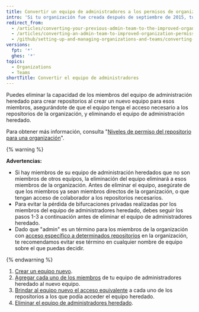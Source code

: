 ```yaml
---
title: Convertir un equipo de administradores a los permisos de organización mejorados
intro: 'Si tu organización fue creada después de septiembre de 2015, tu organización ha mejorado los permisos de la organización por defecto. Las organizaciones creadas antes de septiembre de 2015 pueden necesitar migrar a los antiguos equipos de propietarios y administradores al modelo mejorado de permisos. Los miembros de los equipos de administradores heredados conservan de forma automática la capacidad para crear repositorios hasta que esos equipos sean migrados al modelo mejorado de permisos de la organización.'
redirect_from:
  - /articles/converting-your-previous-admin-team-to-the-improved-organization-permissions/
  - /articles/converting-an-admin-team-to-improved-organization-permissions
  - /github/setting-up-and-managing-organizations-and-teams/converting-an-admin-team-to-improved-organization-permissions
versions:
  fpt: '*'
  ghes: '*'
topics:
  - Organizations
  - Teams
shortTitle: Convertir el equipo de administradores
---
```


Puedes eliminar la capacidad de los miembros del equipo de administración heredado para crear repositorios al crear un nuevo equipo para esos miembros, asegurándote de que el equipo tenga el acceso necesario a los repositorios de la organización, y eliminando el equipo de administración heredado.

Para obtener más información, consulta "[Niveles de permiso del repositorio para una organización](/articles/repository-permission-levels-for-an-organization/)".

{% warning %}

**Advertencias:**
- Si hay miembros de su equipo de administración heredados que no son miembros de otros equipos, la eliminación del equipo eliminará a esos miembros de la organización. Antes de eliminar el equipo, asegúrate de que los miembros ya sean miembros directos de la organización, o que tengan acceso de colaborador a los repositorios necesarios.
- Para evitar la pérdida de bifurcaciones privadas realizadas por los miembros del equipo de administradores heredado, debes seguir los pasos 1-3 a continuación antes de eliminar el equipo de administradores heredado.
- Dado que "admin" es un término para los miembros de la organización con [acceso específico a determinados repositorios](/articles/repository-permission-levels-for-an-organization) en la organización, te recomendamos evitar ese término en cualquier nombre de equipo sobre el que puedas decidir.

{% endwarning %}

1. [Crear un equipo nuevo](/articles/creating-a-team).
2. [Agregar cada uno de los miembros](/articles/adding-organization-members-to-a-team) de tu equipo de administradores heredado al nuevo equipo.
3. [Brindar al equipo nuevo el acceso equivalente](/articles/managing-team-access-to-an-organization-repository) a cada uno de los repositorios a los que podía acceder el equipo heredado.
4. [Eliminar el equipo de administradores heredado](/articles/deleting-a-team).
